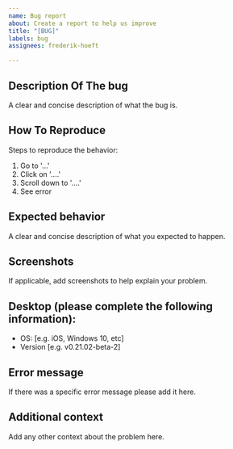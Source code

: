 ```yaml
---
name: Bug report
about: Create a report to help us improve
title: "[BUG]"
labels: bug
assignees: frederik-hoeft

---
```


## Description Of The bug
A clear and concise description of what the bug is.

## How To Reproduce
Steps to reproduce the behavior:
1. Go to '...'
2. Click on '....'
3. Scroll down to '....'
4. See error

## Expected behavior
A clear and concise description of what you expected to happen.

## Screenshots
If applicable, add screenshots to help explain your problem.

## Desktop (please complete the following information):
 - OS: [e.g. iOS, Windows 10, etc]
 - Version [e.g. v0.21.02-beta-2]

## Error message
If there was a specific error message please add it here.

## Additional context
Add any other context about the problem here.
